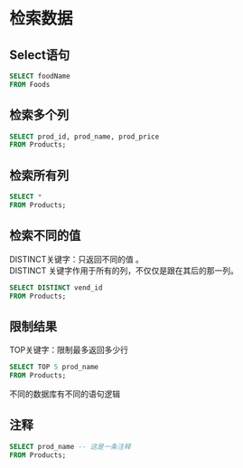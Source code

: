 # 检索数据

## Select语句
```sql
SELECT foodName
FROM Foods
```
## 检索多个列
```sql
SELECT prod_id, prod_name, prod_price
FROM Products;
```

## 检索所有列
```sql
SELECT *
FROM Products;
```

## 检索不同的值
DISTINCT关键字：只返回不同的值 。  
DISTINCT 关键字作用于所有的列，不仅仅是跟在其后的那一列。
```sql
SELECT DISTINCT vend_id
FROM Products;
```

## 限制结果
TOP关键字：限制最多返回多少行
```sql
SELECT TOP 5 prod_name
FROM Products;
```
不同的数据库有不同的语句逻辑

## 注释
```sql
SELECT prod_name -- 这是一条注释 
FROM Products;
```
